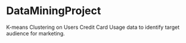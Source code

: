 # DataMiningProject

K-means Clustering on Users Credit Card Usage data to identify target audience for marketing.
